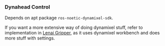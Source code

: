 ### Dynahead Control
Depends on apt package `ros-noetic-dynamixel-sdk`.

If you want a more extensive way of doing dynamixel stuff, refer to implementation in [Lenai Gripper](https://bitbucket.org/leggedrobotics/lenai_gripper/src/main/lenai_gripper/src/dynamixel_interface.cpp), as it uses dynamixel workbench and does more stuff with settings.